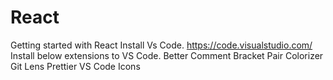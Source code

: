 # React
Getting started with React
Install Vs Code.
https://code.visualstudio.com/
Install below extensions to VS Code.
Better Comment
Bracket Pair Colorizer
Git Lens
Prettier
VS Code Icons
